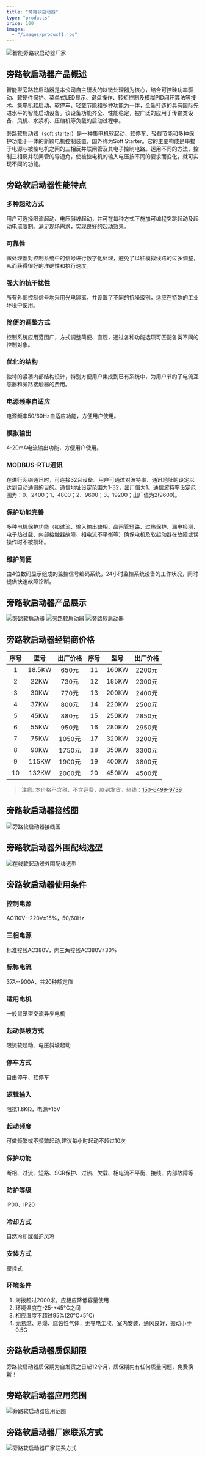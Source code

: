 ```yaml
---
title: "旁路软启动器"
type: "products"
price: 100
images:
  - "/images/product1.jpg"
---
```


![智能旁路软启动器厂家](/images/01.jpg "智能旁路软启动器厂家")
## 旁路软启动器产品概述
智能型旁路软启动器是本公司自主研发的以微处理器为核心，结合可控硅功率驱动、软硬件保护、菜单式LED显示、键盘操作、转矩控制及模糊PID闭环算法等技术、集电机软启动、软停车、轻载节能和多种功能为一体，全新打造的具有国际先进水平的智能启动设备。该设备功能齐全、性能稳定，被广泛的应用于传输类设备、风机、水浆机、压缩机等负载的启动过程中。

旁路软启动器（soft starter）是一种集电机软起动、软停车、轻载节能和多种保护功能于一体的新颖电机控制装置，国外称为Soft Starter。它的主要构成是串接于电源与被控电机之间的三相反并联闸管及其电子控制电路。运用不同的方法，控制三相反并联闸管的导通角，使被控电机的输入电压按不同的要求而变化，就可实现不同的功能。

## 旁路软启动器性能特点

### 多种起动方式
用户可选择限流起动、电压斜坡起动，并可在每种方式下施加可编程突跳起动及起动电流限制。满足现场需求，实现良好的起动效果。
### 可靠性
微处理器对控制系统中的信号进行数字化处理，避免了以往模拟线路的过多调整，从而获得很好的准确性和执行速度。
### 强大的抗干扰性
所有外部控制信号均采用光电隔离，并设置了不同的抗噪级别，适应在特殊的工业环境中使用。
### 简便的调整方式
控制系统应用范围广，方式调整简便、直观，通过各种功能选项可匹配各类不同的控制对象。
### 优化的结构
独特的紧凑内部结构设计，特别方便用户集成到已有系统中，为用户节约了电流互感器和旁路接触器的费用。
### 电源频率自适应
电源频率50/60Hz自适应功能，方便用户使用。
### 模拟输出
4-20mA电流输出功能，方便用户使用。
### MODBUS-RTU通讯
在进行网络通讯时，可连接32台设备。用户可通过对波特率、通讯地址的设定以达到自动通讯的目的。通信地址设定范围为1-32，出厂值为1。通信波特率设定范围为：0、2400；1、4800；2、9600；3、19200；出厂值为2(9600)。
### 保护功能完善
多种电机保护功能（如过流、输入输出缺相、晶闸管短路、过热保护、漏电检测、电子热过载、内部接触器故障、相电流不平衡等）确保电机及软起动器在故障或误操作时不被损坏。
### 维护简便
由4位数码显示组成的监控信号编码系统，24小时监控系统设备的工作状况，同时提供快速故障诊断。

## 旁路软启动器产品展示

![旁路软启动器](/images/GE300/06.jpg "旁路软启动器")
![旁路软启动器](/images/GE300/05.jpg "旁路软启动器")
![旁路软启动器](/images/GE300/07.jpg "旁路软启动器")

## 旁路软启动器经销商价格

| 序号     | 型号 | 出厂价格     |  序号     | 型号 | 出厂价格     |  
| :----:        |    :----:   |          :----: |  :----:        |    :----:   |          :----: |
| 1      | 18.5KW       | 650元   |  11     | 160KW       | 2200元   |  
| 2   | 22KW        | 730元      |  12      | 185KW       | 2300元   |  
| 3   | 30KW        | 770元      | 13      | 200KW       | 2400元   |  
| 4   | 37KW        | 800元      | 14      | 220KW       | 2500元   |  
| 5   | 45KW        | 880元      | 15      | 250KW       | 2850元   |  
| 6   | 55KW        | 950元      | 16      | 280KW       | 2950元   |  
| 7   | 75KW        | 1050元      | 17      | 320KW       | 3200元   |  
| 8   | 90KW        | 1750元      | 18      | 350KW       | 3300元   |  
| 9   | 115KW        | 1900元      | 19      | 400KW       | 3800元   |  
| 10   | 132KW        | 2000元      | 20      | 450KW       | 4500元   |  

> 注意: 本价格不含税，不含运费，款到发货。热线：[150-6499-9739](tel:150-6499-9739)

## 旁路软启动器接线图

![旁路软启动器接线图](/images/GE300/7.jpg "旁路软启动器接线图")

## 旁路软启动器外围配线选型

![在线软起动器外围配线选型](/images/GE300/软启动外围配线.jpg "在线软起动器外围配线选型")

## 旁路软启动器使用条件
### 控制电源
AC110V--220V±15%，50/60Hz
### 三相电源
标准接线AC380V，内三角接线AC380V±30%
### 标称电流
37A--900A，共20种额定值
### 适用电机
一般鼠笼型交流异步电机
### 起动斜坡方式
限流软起动、电压斜坡起动
### 停车方式
自由停车、软停车
### 逻辑输入
阻抗1.8KΩ，电源+15V
### 起动频度
可做频繁或不频繁起动,建议每小时起动不超过10次
### 保护功能
断相、过流、短路、SCR保护、过热、欠载、相电流不平衡、接线、内部故障等
### 防护等级
IP00、IP20
### 冷却方式
自然冷却或强迫风冷
### 安装方式
壁挂式
### 环境条件
1. 海拨超过2000米，应相应降低容量使用
1. 环境温度在-25-+45°C之间
1. 相应湿度不超过95%(20°C±5°C)
1. 无易燃、易爆、腐蚀性气体，无导电尘埃，室内安装，通风良好，振动小于0.5G

## 旁路软启动器质保期限

旁路软启动器质保期为自发货之日起12个月，质保期内有任何质量问题，免费换新！
## 旁路软启动器应用范围
![旁路软启动器应用范围](/images/GE300/1.png "旁路软启动器应用范围")

## 旁路软启动器厂家联系方式

![旁路软启动器厂家联系方式](/images/02.jpg "旁路软启动器厂家联系方式")